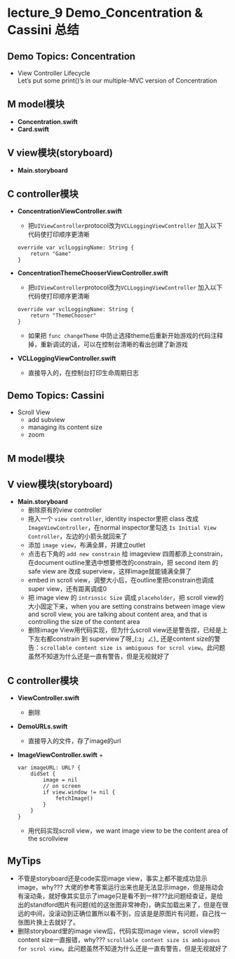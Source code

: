 # lecture_9 Demo_Concentration & Cassini 总结
## Demo Topics: Concentration
- View Controller Lifecycle  
Let’s put some print()’s in our multiple-MVC version of Concentration

## M model模块
- **Concentration.swift**
- **Card.swift**

## V view模块(storyboard)
- **Main.storyboard**

## C controller模块
- **ConcentrationViewController.swift**
    + 把`UIViewController`protocol改为`VCLLoggingViewController`
    加入以下代码使打印顺序更清晰
    ```
    override var vclLoggingName: String {
        return "Game"
    }
    ```

- **ConcentrationThemeChooserViewController.swift**
    + 把`UIViewController`protocol改为`VCLLoggingViewController`
    加入以下代码使打印顺序更清晰
    ```
    override var vclLoggingName: String {
        return "ThemeChooser"
    }
    ```
    + 如果把 `func changeTheme` 中防止选择theme后重新开始游戏的代码注释掉，重新调试的话，可以在控制台清晰的看出创建了新游戏

- **VCLLoggingViewController.swift**
    + 直接导入的，在控制台打印生命周期日志


## Demo Topics: Cassini
- Scroll View
    + add subview
    + managing its content size
    + zoom

## M model模块

## V view模块(storyboard)
- **Main.storyboard**
    + 删除原有的view controller
    + 拖入一个 `view controller`, identity inspector里把 class 改成 `ImageViewController`，在normal inspector里勾选 `Is Initial View Controller`，左边的小箭头就回来了
    + 添加 `image view`，布满全屏，并建立outlet
    + 点击右下角的 `add new constrain` 给 imageview 四周都添上constrain，在document outline里选中想要修改的constrain，把 second item 的 safe view are 改成 superview，这样image就能铺满全屏了
    + embed in scroll view，调整大小后，在outline里把constrain也调成super view，还有距离调成0
    + 把 image view 的 `intrinsic Size` 调成 `placeholder`，把 scroll view的大小固定下来，when you are setting constrains between image view and scroll view, you are talking about content area, and that is controlling the size of the content area
    + 删除image View用代码实现，但为什么scroll view还是警告捏，已经是上下左右都constrain 到 superview了呀_(:з」∠)_ 还是content size的警告：`scrollable content size is ambiguous for scrol view`。此问题虽然不知道为什么还是一直有警告，但是无视就好了

## C controller模块
- **ViewController.swift**
    + 删除

- **DemoURLs.swift**
    + 直接导入的文件，存了image的url

- **ImageViewController.swift**
    + 
    ```
    var imageURL: URL? {
        didSet {
            image = nil
            // on screen
            if view.window != nil {
                fetchImage()
            }
        }
    }
    ```
    + 用代码实现scroll view，we want image view to be the content area of the scrollview


## MyTips
- 不管是storyboard还是code实现image view，事实上都不能成功显示image，why??? 大佬的参考答案运行出来也是无法显示image，但是拖动会有滚动条，就好像其实显示了image只是看不到一样???此问题经查证，是给出的standford图片有问题(给的这张图非常神奇)，确实加载出来了，但是在很远的中间，没滚动到正确位置所以看不到，应该是是原图片有问题，自己找一张图片换上去就好了。
- 删除storyboard里的image view后，代码实现image view，scroll view的content size一直报错，why??? `scrollable content size is ambiguous for scrol view`。此问题虽然不知道为什么还是一直有警告，但是无视就好了